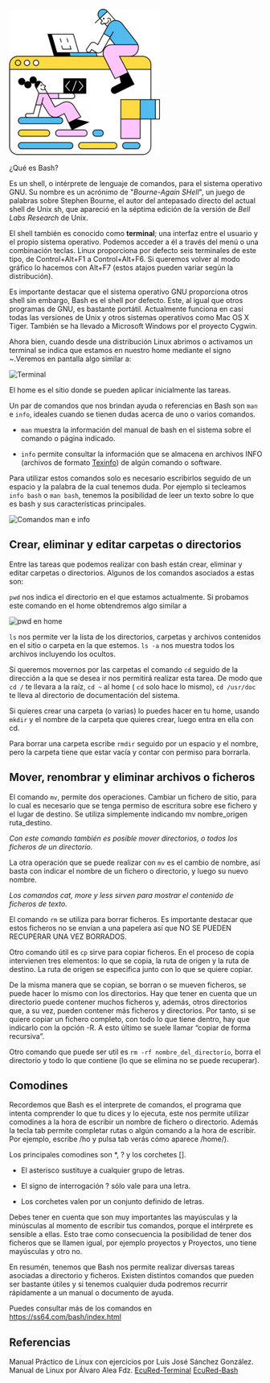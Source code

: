 <!--
.. title: Automatización de tareas vía bash
.. slug: ciencia-abierta
.. date: 2019-04-08
.. author: Anavelyz Pérez
.. tags: bash, automation
.. category: bash
.. link: 
.. description: 
.. type: text
-->

<!-- # Automatización de tareas vía bash -->
<!-- **Por Anavelyz Pérez** -->

![header](header.png)

¿Qué es Bash?

Es un shell, o intérprete de lenguaje de comandos, para el sistema operativo
GNU. Su nombre es un acrónimo de "*Bourne-Again SHell*", un juego de palabras
sobre Stephen Bourne, el autor del antepasado directo del actual shell de Unix
sh, que apareció en la séptima edición de la versión de *Bell Labs Research* de
Unix.

<!-- TEASER_END -->

El shell también es conocido como **terminal**; una interfaz entre el usuario
y el propio sistema operativo. Podemos acceder a él a través del menú o una
combinación teclas. Linux proporciona por defecto seis terminales de este tipo,
de Control+Alt+F1 a Control+Alt+F6. Si queremos volver al modo gráfico lo
hacemos con Alt+F7 (estos atajos pueden variar según la distribución).

Es importante destacar que el sistema operativo GNU proporciona otros shell sin
embargo, Bash es el shell por defecto. Este, al igual que otros programas de GNU,
es bastante portátil. Actualmente funciona en casi todas las versiones de Unix y
otros sistemas operativos como Mac OS X Tiger. También se ha llevado a Microsoft
Windows por el proyecto Cygwin.

Ahora bien, cuando desde una distribución Linux abrimos o activamos un terminal se indica que estamos en
nuestro home mediante el signo ~.Veremos en pantalla algo similar a:

![Terminal](../img/terminal1.png)

El home es el sitio donde se pueden aplicar inicialmente las tareas.

Un par de comandos que nos brindan ayuda o referencias en Bash son `man` e
`info`, ideales cuando se tienen dudas acerca de uno o varios comandos.

- `man` muestra la información del manual de bash en el sistema sobre el comando
  o página indicado.

- `info` permite consultar la información que se almacena en archivos INFO
  (archivos de formato [Texinfo](https://es.wikipedia.org/wiki/Texinfo)) de
  algún comando o software.

Para utilizar estos comandos solo es necesario escribirlos seguido de un espacio
y la palabra de la cual tenemos duda. Por ejemplo si tecleamos `info bash` o
`man bash`, tenemos la posibilidad de leer un texto sobre lo que es bash y sus
características principales.

![Comandos man e info](../img/ayuda.gif)

## Crear, eliminar y editar carpetas o directorios

Entre las tareas que podemos realizar con bash están  crear, eliminar y editar
carpetas o directorios. Algunos de los comandos asociados a estas son:

`pwd` nos indica el directorio en el que estamos actualmente. Si probamos este
comando en el home obtendremos algo similar a

![pwd en home](../img/pwd.gif)

`ls` nos permite ver la lista de los directorios, carpetas y archivos contenidos
en el sitio o carpeta en la que estemos. `ls -a` nos muestra todos los archivos
incluyendo los ocultos.

Si queremos movernos por las carpetas el comando `cd` seguido de la dirección a
la que se desea ir nos permitirá realizar esta tarea. De modo que `cd /` te
llevara a la raíz, `cd ~` al home ( `cd` solo hace lo mismo), `cd /usr/doc` te
lleva al directorio de documentación del sistema.

Si quieres crear una carpeta (o varias) lo puedes hacer en tu home, usando `mkdir`
y el nombre de la carpeta que quieres crear, luego entra en ella con cd.

Para borrar una carpeta escribe `rmdir` seguido por un espacio y el nombre, pero
la carpeta tiene que estar vacía y contar con permiso para borrarla.

## Mover, renombrar y eliminar archivos o ficheros

El comando `mv`, permite dos operaciones. Cambiar un fichero de sitio, para lo
cual es necesario que se tenga permiso de escritura sobre ese fichero y el lugar
de destino. Se utiliza simplemente indicando mv nombre_origen ruta_destino.

*Con este comando también es posible mover directorios, o todos los ficheros de
un directorio.*

La otra operación que se puede realizar con `mv` es el cambio de nombre, así basta con
indicar el nombre de un fichero o directorio, y luego su nuevo nombre.

*Los comandos cat, more y less sirven para mostrar el contenido de ficheros de
texto.*

El comando `rm` se utiliza para borrar ficheros. Es importante destacar que estos
ficheros no se envían a una papelera así que NO SE PUEDEN RECUPERAR UNA VEZ
BORRADOS.

Otro comando útil es `cp` sirve para copiar ficheros. En el proceso de copia
intervienen tres elementos: lo que se copia, la ruta de origen y la ruta de
destino. La ruta de origen se especifica junto con lo que se quiere copiar.

De la misma manera que se copian, se borran o se mueven ficheros, se puede hacer
lo mismo con los directorios. Hay que tener en cuenta que un directorio puede
contener muchos ficheros y, además, otros directorios que, a su vez, pueden
contener más ficheros y directorios. Por tanto, si se quiere copiar un fichero
completo, con todo lo que tiene dentro, hay que indicarlo con la opción -R. A
esto último se suele llamar “copiar de forma recursiva”.

Otro comando que puede ser util es `rm -rf nombre_del_directorio`, borra el
directorio y todo lo que contiene (lo que se elimina no se puede recuperar).

## Comodines

Recordemos que Bash es el interprete de comandos, el programa que intenta
comprender lo que tu dices y lo ejecuta, este nos permite utilizar comodines a
la hora de escribir un nombre de fichero o directorio. Además la tecla tab
permite completar rutas o algún comando a la hora de escribir. Por ejemplo,
escribe /ho y pulsa tab verás cómo aparece /home/).

Los principales comodines son \*, ? y los corchetes \[\].

- El asterisco sustituye a cualquier grupo de letras.

- El signo de interrogación ? sólo vale para una letra.

- Los corchetes valen por un conjunto definido de letras.

Debes tener en cuenta que son muy importantes las mayúsculas y la minúsculas al
momento de escribir tus comandos, porque el intérprete es sensible a ellas. Esto
trae como consecuencia la posibilidad de tener dos ficheros que se llamen igual,
por ejemplo proyectos y Proyectos, uno tiene mayúsculas y otro no.

En resumén, tenemos que Bash nos permite realizar diversas tareas asociadas a
directorio y ficheros. Existen distintos comandos que pueden ser bastante útiles
y si tenemos cualquier duda podremos recurrir rápidamente a un manual o
documento de ayuda.

Puedes consultar más de los comandos en https://ss64.com/bash/index.html

## Referencias

Manual Práctico de Linux con ejercicios por Luis José Sánchez González.
Manual de Linux por Álvaro Alea Fdz.
[EcuRed-Terminal](https://www.ecured.cu/Terminal_de_GNU/Linux)
[EcuRed-Bash](https://www.ecured.cu/Bash)
